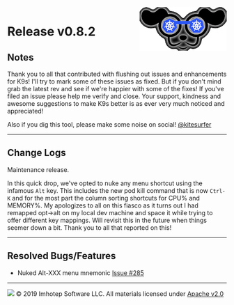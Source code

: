 <img src="https://raw.githubusercontent.com/derailed/k9s/master/assets/k9s_small.png" align="right" width="200" height="auto"/>

# Release v0.8.2

## Notes

Thank you to all that contributed with flushing out issues and enhancements for K9s! I'll try to mark some of these issues as fixed. But if you don't mind grab the latest rev and see if we're happier with some of the fixes! If you've filed an issue please help me verify and close. Your support, kindness and awesome suggestions to make K9s better is as ever very much noticed and appreciated!

Also if you dig this tool, please make some noise on social! [@kitesurfer](https://twitter.com/kitesurfer)

---

## Change Logs

Maintenance release.

In this quick drop, we've opted to nuke any menu shortcut using the infamous `Alt` key. This includes the new pod kill command that is now `Ctrl-K` and for the most part the column sorting shortcuts for CPU% and MEMORY%. My apologizes to all on this fiasco as it turns out I had remapped opt->alt on my local dev machine and space it while trying to offer different key mappings. Will revisit this in the future when things seemer down a bit. Thank you to all that reported on this!

---

## Resolved Bugs/Features

+ Nuked Alt-XXX menu mnemonic [Issue #285](https://github.com/kswapd/k11s/issues/285)

---

<img src="https://raw.githubusercontent.com/derailed/k9s/master/assets/imhotep_logo.png" width="32" height="auto"/> © 2019 Imhotep Software LLC. All materials licensed under [Apache v2.0](http://www.apache.org/licenses/LICENSE-2.0)
